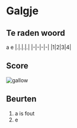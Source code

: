 # Galgje

## Te raden woord
a
   e
|.|.|.|.|
|-|-|-|-|
|1|2|3|4|

## Score
![gallow](https://raw.githubusercontent.com/SomeRandomNeko1/galgje/master/images/2.png)

## Beurten
1. a is fout
2. e